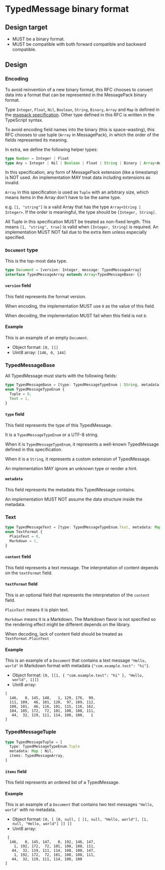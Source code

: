 # TypedMessage binary format

## Design target

- MUST be a binary format.
- MUST be compatible with both forward compatible and backward compatible.

## Design

### Encoding

To avoid reinvention of a new binary format, this RFC chooses to convert data into a format that can be represented in the MessagePack binary format.

Type `Integer`, `Float`, `Nil`, `Boolean`, `String`, `Binary`, `Array` and `Map` is defined in the [msgpack specification](https://github.com/msgpack/msgpack/blob/master/spec.md). Other type defined in this RFC is written in the TypeScript syntax.

To avoid encoding field names into the binary (this is space-wasting), this RFC chooses to use tuple (`Array` in MessagePack), in which the order of the fields represented its meaning.

In extra, we define the following helper types:

```typescript
type Number = Integer | Float
type Any = Integer | Nil | Boolean | Float | String | Binary | Array<Any> | Map
```

In this specification, any form of MessagePack extension (like a timestamp) is NOT used. An implementation MAY treat data including extensions as invalid.

`Array` in this specification is used as `Tuple` with an arbitrary size, which means items in the Array don't have to be the same type.

e.g. `[1, "string"]` is a valid Array that has the type `Array<String | Integer>`.
If the order is meaningful, the type should be `[Integer, String]`.

All Tuple in this specification MUST be treated as non-fixed length. This means `[1, "string", true]` is valid when `[Integer, String]` is required. An implementation MUST NOT fail due to the extra item unless especially specified.

### `Document` type

This is the top-most data type.

```typescript
type Document = [version: Integer, message: TypedMessageArray]
interface TypedMessageArray extends Array<TypedMessageBase> {}
```

#### `version` field

This field represents the format version.

When encoding, the implementation MUST use `0` as the value of this field.

When decoding, the implementation MUST fail when this field is not `0`.

#### Example

This is an example of an empty `Document`.

- Object format: `[0, []]`
- Uint8 array: `[146, 0, 144]`

### TypedMessageBase

All TypedMessage must starts with the following fields:

```typescript
type TypedMessageBase = [type: TypedMessageTypeEnum | String, metadata: Map | Nil, ...rest: Array<Any>]
enum TypedMessageTypeEnum {
  Tuple = 0,
  Text = 1,
}
```

#### `type` field

This field represents the type of this TypedMessage.

It is a `TypedMessageTypeEnum` or a UTF-8 string.

When it is `TypedMessageTypeEnum`, it represents a well-known TypedMessage defined in this specification.

When it is a `String`, it represents a custom extension of TypedMessage.

An implementation MAY ignore an unknown type or render a hint.

#### `metadata`

This field represents the metadata this TypedMessage contains.

An implementation MUST NOT assume the data structure inside the metadata.

### Text

```typescript
type TypedMessageText = [type: TypedMessageTypeEnum.Text, metadata: Map | Nil, content: String, textFormat?: TextFormat]
enum TextFormat {
  PlainText = 0,
  Markdown = 1,
}
```

#### `content` field

This field represents a text message. The interpretation of content depends on the `textFormat` field.

#### `textFormat` field

This is an optional field that represents the interpretation of the `content` field.

`PlainText` means it is plain text.

`Markdown` means it is a Markdown. The Markdown flavor is not specified so the rendering effect might be different depends on the library.

When decoding, lack of content field should be treated as `TextFormat.PlainText`

#### Example

This is an example of a `Document` that contains a text message `"Hello, world"` in Markdown format with metadata `{"com.example.test": "hi"}`.

- Object format: `[0, [[1, { "com.example.test": "hi" }, "Hello, world", 1]]]`
- Uint8 array:

```plaintext
[
  146,   0, 145, 148,   1, 129, 176,  99,
  111, 109,  46, 101, 120,  97, 109, 112,
  108, 101,  46, 116, 101, 115, 116, 162,
  104, 105, 172,  72, 101, 108, 108, 111,
   44,  32, 119, 111, 114, 108, 100,   1
]
```

### TypedMessageTuple

```typescript
type TypedMessageTuple = [
  type: TypedMessageTypeEnum.Tuple
  metadata: Map | Nil,
  items: TypedMessageArray,
]
```

#### `items` field

This field represents an ordered list of a TypedMessage.

#### Example

This is an example of a `Document` that contains two text messages `"Hello, world"` with no metadata.

- Object format: `[0, [ [0, null, [ [1, null, "Hello, world"], [1, null, "Hello, world"] ]] ]]`
- Uint8 array:

```plaintext
 [
  146,   0, 145, 147,   0, 192, 146, 147,
    1, 192, 172,  72, 101, 108, 108, 111,
   44,  32, 119, 111, 114, 108, 100, 147,
    1, 192, 172,  72, 101, 108, 108, 111,
   44,  32, 119, 111, 114, 108, 100
]
```
